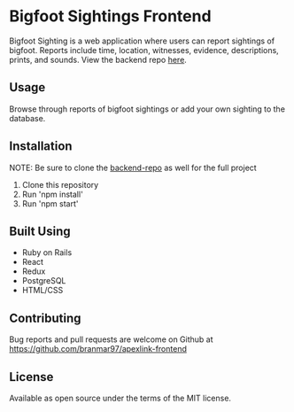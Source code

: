 # Bigfoot Sightings Frontend

Bigfoot Sighting is a web application where users can report sightings of bigfoot. Reports include time, location, witnesses, evidence, descriptions, prints, and sounds. View the backend repo [here](https://github.com/branmar97/bigfoot-sightings).

## Usage

Browse through reports of bigfoot sightings or add your own sighting to the database.

## Installation

NOTE: Be sure to clone the [backend-repo](https://github.com/branmar97/bigfoot-sightings) as well for the full project

1. Clone this repository
2. Run 'npm install'
3. Run 'npm start'

## Built Using

* Ruby on Rails
* React
* Redux
* PostgreSQL
* HTML/CSS

## Contributing

Bug reports and pull requests are welcome on Github at https://github.com/branmar97/apexlink-frontend

## License

Available as open source under the terms of the MIT license.

